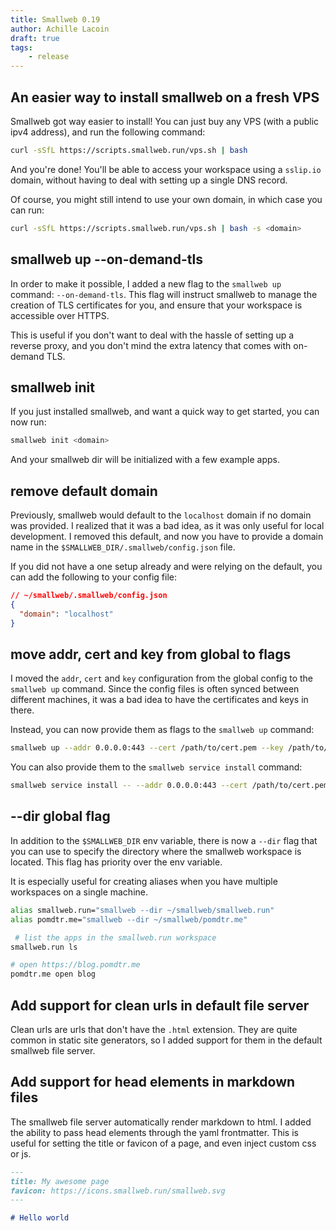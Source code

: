 ```yaml
---
title: Smallweb 0.19
author: Achille Lacoin
draft: true
tags:
    - release
---
```


## An easier way to install smallweb on a fresh VPS

Smallweb got way easier to install! You can just buy any VPS (with a public ipv4 address), and run the following command:

```sh
curl -sSfL https://scripts.smallweb.run/vps.sh | bash
```

And you're done! You'll be able to access your workspace using a `sslip.io` domain, without having to deal with setting up a single DNS record.

Of course, you might still intend to use your own domain, in which case you can run:

```sh
curl -sSfL https://scripts.smallweb.run/vps.sh | bash -s <domain>
```

## smallweb up --on-demand-tls

In order to make it possible, I added a new flag to the `smallweb up` command: `--on-demand-tls`. This flag will instruct smallweb to manage the creation of TLS certificates for you, and ensure that your workspace is accessible over HTTPS.

This is useful if you don't want to deal with the hassle of setting up a reverse proxy, and you don't mind the extra latency that comes with on-demand TLS.

## smallweb init

If you just installed smallweb, and want a quick way to get started, you can now run:

```sh
smallweb init <domain>
```

And your smallweb dir will be initialized with a few example apps.

## remove default domain

Previously, smallweb would default to the `localhost` domain if no domain was provided. I realized that it was a bad idea, as it was only useful for local development. I removed this default, and now you have to provide a domain name in the `$SMALLWEB_DIR/.smallweb/config.json` file.

If you did not have a one setup already and were relying on the default, you can add the following to your config file:

```json
// ~/smallweb/.smallweb/config.json
{
  "domain": "localhost"
}
```

## move addr, cert and key from global to flags

I moved the `addr`, `cert` and `key` configuration from the global config to the `smallweb up` command. Since the config files is often synced between different machines, it was a bad idea to have the certificates and keys in there.

Instead, you can now provide them as flags to the `smallweb up` command:

```sh
smallweb up --addr 0.0.0.0:443 --cert /path/to/cert.pem --key /path/to/key.pem
```

You can also provide them to the `smallweb service install` command:

```sh
smallweb service install -- --addr 0.0.0.0:443 --cert /path/to/cert.pem --key /path/to/key.pem
```

## --dir global flag

In addition to the `$SMALLWEB_DIR` env variable, there is now a `--dir` flag that you can use to specify the directory where the smallweb workspace is located. This flag has priority over the env variable.

It is especially useful for creating aliases when you have multiple workspaces on a single machine.

```sh
alias smallweb.run="smallweb --dir ~/smallweb/smallweb.run"
alias pomdtr.me="smallweb --dir ~/smallweb/pomdtr.me"

 # list the apps in the smallweb.run workspace
smallweb.run ls

# open https://blog.pomdtr.me
pomdtr.me open blog
```

## Add support for clean urls in default file server

Clean urls are urls that don't have the `.html` extension. They are quite common in static site generators, so I added support for them in the default smallweb file server.

## Add support for head elements in markdown files

The smallweb file server automatically render markdown to html. I added the ability to pass head elements through the yaml frontmatter. This is useful for setting the title or favicon of a page, and even inject custom css or js.

```markdown
---
title: My awesome page
favicon: https://icons.smallweb.run/smallweb.svg
---

# Hello world
```
